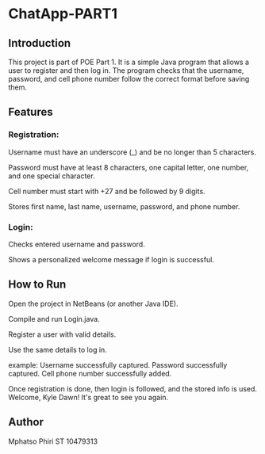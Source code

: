 # ChatApp-PART1
## Introduction

This project is part of POE Part 1. It is a simple Java program that allows a user to register and then log in. The program checks that the username, password, and cell phone number follow the correct format before saving them.

## Features

### Registration:

Username must have an underscore (_) and be no longer than 5 characters.

Password must have at least 8 characters, one capital letter, one number, and one special character.

Cell number must start with +27 and be followed by 9 digits.

Stores first name, last name, username, password, and phone number.

### Login:

Checks entered username and password.

Shows a personalized welcome message if login is successful.

## How to Run

Open the project in NetBeans (or another Java IDE).

Compile and run Login.java.

Register a user with valid details.

Use the same details to log in.

example:
Username successfully captured.
Password successfully captured.
Cell phone number successfully added.

Once registration is done, then login is followed, and the stored info is used.
Welcome, Kyle Dawn! It's great to see you again.

## Author
Mphatso Phiri 
ST 10479313

